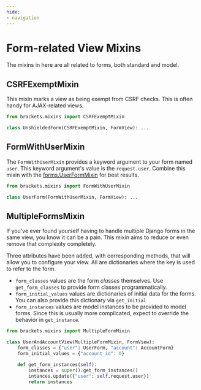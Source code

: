 ```yaml
---
hide:
- navigation
---
```

# Form-related View Mixins

The mixins in here are all related to forms, both standard and model.

## CSRFExemptMixin

This mixin marks a view as being exempt from CSRF checks. This is often
handy for AJAX-related views.

```py
from brackets.mixins import CSRFExemptMixin

class UnshieldedForm(CSRFExemptMixin, FormView): ...
```

## FormWithUserMixin

The `FormWithUserMixin` provides a keyword argument to your form named
`user`. This keyword argument's value is the `request.user`. Combine
this mixin with the [forms.UserFormMixin] for best results.

```py
from brackets.mixins import FormWithUserMixin

class UserForm(FormWithUserMixin, FormView): ...
```

## MultipleFormsMixin

If you've ever found yourself having to handle multiple Django forms in
the same view, you know it can be a pain. This mixin aims to reduce or
even remove that complexity completely.

Three attributes have been added, with corresponding methods, that will
allow you to configure your view. All are dictionaries where the key is
used to refer to the form.

- `form_classes` values are the form _classes_ themselves. Use
  `get_form_classes` to provide form classes programmatically.
- `form_initial_values` values are dictionaries of initial data for the
  forms. You can also provide this dictionary via `get_initial`
- `form_instances` values are model instances to be provided to model
  forms. Since this is usually more complicated, expect to override the
  behavior in `get_instance`.

```py
from brackets.mixins import MultipleFormMixin

class UserAndAccountView(MultipleFormMixin, FormView):
    form_classes = {"user": UserForm, "account": AccountForm}
    form_initial_values = {"account_id": 0}

    def get_form_instances(self):
        instances = super().get_form_instances()
        intances.update({"user": self.request.user})
        return instances
```

[forms.UserFormMixin]: mixins/forms.md
